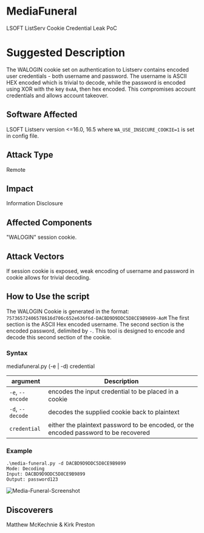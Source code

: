 # MediaFuneral
LSOFT ListServ Cookie Credential Leak PoC

# Suggested Description
The WALOGIN cookie set on authentication to Listserv contains encoded user credentials - both username and password. The username is ASCII HEX encoded which is trivial to decode, while the password is encoded using XOR with the key `0xAA`, then hex encoded.
This compromises account credentials and allows account takeover.

## Software Affected
LSOFT Listserv version <=16.0, 16.5 where `WA_USE_INSECURE_COOKIE=1` is set in config file.

## Attack Type
Remote

## Impact
Information Disclosure

## Affected Components
"WALOGIN" session cookie.

## Attack Vectors
If session cookie is exposed, weak encoding of username and password in cookie allows for trivial decoding. 


## How to Use the script
The WALOGIN Cookie is generated in the format:
`75736572406578616d706c652e636f6d-DACBD9D9DDC5D8CE9B9899-AoM`
The first section is the ASCII Hex encoded username.
The second section is the encoded password, delimited by `-`.
This tool is designed to encode and decode this second section of the cookie.

### Syntax
mediafuneral.py (-e | -d) credential

argument | Description
--- | ---
`-e`, `--encode` | encodes the input credential to be placed in a cookie
`-d`, `--decode` | decodes the supplied cookie back to plaintext
`credential` | either the plaintext password to be encoded, or the encoded password to be recovered


### Example
```
.\media-funeral.py -d DACBD9D9DDC5D8CE9B9899
Mode: Decoding
Input: DACBD9D9DDC5D8CE9B9899
Output: password123
```

![Media-Funeral-Screenshot](https://user-images.githubusercontent.com/126897012/228221538-5cfb251c-5a17-4f93-8c3e-5db6187fbbc0.png)




## Discoverers
Matthew McKechnie & Kirk Preston
